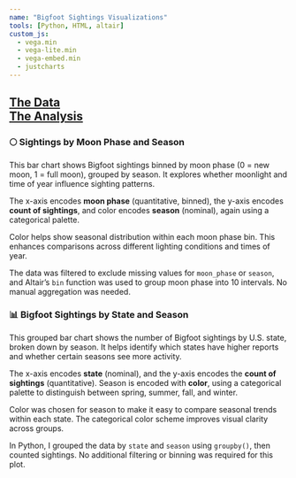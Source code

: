 ```yaml
---
name: "Bigfoot Sightings Visualizations"
tools: [Python, HTML, altair]
custom_js:
  - vega.min
  - vega-lite.min
  - vega-embed.min
  - justcharts
---
```


[The Data](https://raw.githubusercontent.com/UIUC-iSchool-DataViz/is445_data/main/bfro_reports_fall2022.csv)  
[The Analysis](https://github.com/RithvikM14/RithvikM14.github.io/blob/main/python_notebooks/Rithvik-HW-5.2.ipynb)
---

### 🌕 Sightings by Moon Phase and Season

This bar chart shows Bigfoot sightings binned by moon phase (0 = new moon, 1 = full moon), grouped by season. It explores whether moonlight and time of year influence sighting patterns.

The x-axis encodes **moon phase** (quantitative, binned), the y-axis encodes **count of sightings**, and color encodes **season** (nominal), again using a categorical palette.

Color helps show seasonal distribution within each moon phase bin. This enhances comparisons across different lighting conditions and times of year.

The data was filtered to exclude missing values for `moon_phase` or `season`, and Altair’s `bin` function was used to group moon phase into 10 intervals. No manual aggregation was needed.

<vegachart schema-url="{{ site.baseurl }}/assets/json/bigfoot-chart2.json" style="width: 100%"></vegachart>



### 📊 Bigfoot Sightings by State and Season

This grouped bar chart shows the number of Bigfoot sightings by U.S. state, broken down by season. It helps identify which states have higher reports and whether certain seasons see more activity.

The x-axis encodes **state** (nominal), and the y-axis encodes the **count of sightings** (quantitative). Season is encoded with **color**, using a categorical palette to distinguish between spring, summer, fall, and winter.

Color was chosen for season to make it easy to compare seasonal trends within each state. The categorical color scheme improves visual clarity across groups.

In Python, I grouped the data by `state` and `season` using `groupby()`, then counted sightings. No additional filtering or binning was required for this plot.

<vegachart schema-url="{{ site.baseurl }}/assets/json/bigfoot-chart1.json" style="width: 100%"></vegachart>


